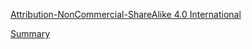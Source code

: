 [Attribution-NonCommercial-ShareAlike 4.0 International](https://creativecommons.org/licenses/by-nc-sa/4.0/legalcode)


[Summary](https://creativecommons.org/licenses/by-nc-sa/4.0/)
